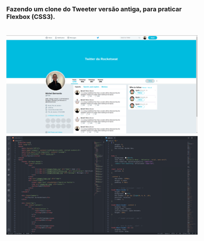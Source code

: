 ### Fazendo um clone do Tweeter versão antiga, para praticar Flexbox (CSS3).

<h1 align="center">
    <img alt="Be The Hero" src="https://github.com/michelbernardods/clonertweeter/blob/master/img.png"  />
    <img alt="Be The Hero" src="https://github.com/michelbernardods/clonertweeter/blob/master/imgcode.png"  />
</h1>
